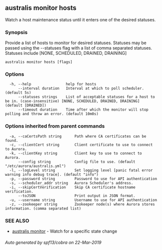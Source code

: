 ## australis monitor hosts

Watch a host maintenance status until it enters one of the desired statuses.

### Synopsis

Provide a list of hosts to monitor for desired statuses. Statuses may be passed using the --statuses
flag with a list of comma separated statuses. Statuses include [NONE, SCHEDULED, DRAINED, DRAINING]

```
australis monitor hosts [flags]
```

### Options

```
  -h, --help                help for hosts
      --interval duration   Interval at which to poll scheduler. (default 5s)
      --statuses strings    List of acceptable statuses for a host to be in. (case-insensitive) [NONE, SCHEDULED, DRAINED, DRAINING] (default [DRAINED])
      --timeout duration    Time after which the monitor will stop polling and throw an error. (default 10m0s)
```

### Options inherited from parent commands

```
  -a, --caCertsPath string      Path where CA certificates can be found.
  -c, --clientCert string       Client certificate to use to connect to Aurora.
  -k, --clientKey string        Client key to use to connect to Aurora.
      --config string           Config file to use. (default "/etc/aurora/australis.yml")
  -l, --logLevel string         Set logging level [panic fatal error warning info debug trace]. (default "info")
  -p, --password string         Password to use for API authentication
  -s, --scheduler_addr string   Aurora Scheduler's address.
  -i, --skipCertVerification    Skip CA certificate hostname verification.
      --toJSON                  Print output in JSON format.
  -u, --username string         Username to use for API authentication
  -z, --zookeeper string        Zookeeper node(s) where Aurora stores information. (comma separated list)
```

### SEE ALSO

* [australis monitor](australis_monitor.md)	 - Watch for a specific state change

###### Auto generated by spf13/cobra on 22-Mar-2019
